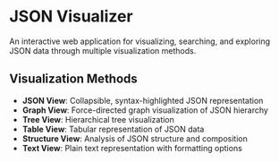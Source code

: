# JSON Visualizer

An interactive web application for visualizing, searching, and exploring JSON data through multiple visualization methods.

## Visualization Methods

- **JSON View**: Collapsible, syntax-highlighted JSON representation
- **Graph View**: Force-directed graph visualization of JSON hierarchy
- **Tree View**: Hierarchical tree visualization
- **Table View**: Tabular representation of JSON data
- **Structure View**: Analysis of JSON structure and composition
- **Text View**: Plain text representation with formatting options
